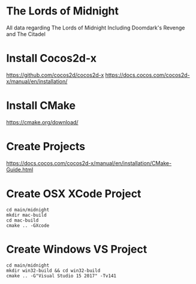# The Lords of Midnight
All data regarding The Lords of Midnight
Including Doomdark's Revenge and The Citadel

# Install Cocos2d-x
https://github.com/cocos2d/cocos2d-x
https://docs.cocos.com/cocos2d-x/manual/en/installation/

# Install CMake
https://cmake.org/download/

# Create Projects
https://docs.cocos.com/cocos2d-x/manual/en/installation/CMake-Guide.html

# Create OSX XCode Project
```
cd main/midnight
mkdir mac-build
cd mac-build
cmake .. -GXcode
```

# Create Windows VS Project
```
cd main/midnight
mkdir win32-build && cd win32-build
cmake .. -G"Visual Studio 15 2017" -Tv141
```
